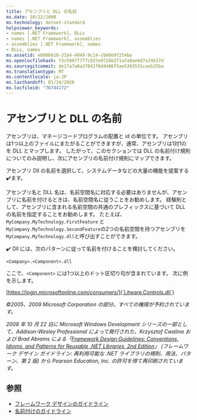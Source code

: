 ```yaml
---
title: アセンブリと DLL の名前
ms.date: 10/22/2008
ms.technology: dotnet-standard
helpviewer_keywords:
- names [.NET Framework], DLLs
- names [.NET Framework], assemblies
- assemblies [.NET Framework], names
- DLLs, names
ms.assetid: e800b610-31b4-4949-9c14-cb60e9f254be
ms.openlocfilehash: f3c5997f777c937e9726b271afa0ae6d7a19b37d
ms.sourcegitcommit: de17a7a0a37042f0d4406f5ae5393531caeb25ba
ms.translationtype: MT
ms.contentlocale: ja-JP
ms.lasthandoff: 01/24/2020
ms.locfileid: "76744172"
---
```

# <a name="names-of-assemblies-and-dlls"></a>アセンブリと DLL の名前
アセンブリは、マネージコードプログラムの配置と id の単位です。 アセンブリは1つ以上のファイルにまたがることができますが、通常、アセンブリは1対1のを DLL とマップします。 したがって、このセクションでは DLL の名前付け規則についてのみ説明し、次にアセンブリの名前付け規則にマップできます。

 アセンブリ Dll の名前を選択して、システムデータなどの大量の機能を提案する✔️ます。

 アセンブリ名と DLL 名は、名前空間名に対応する必要はありませんが、アセンブリに名前を付けるときは、名前空間名に従うことをお勧めします。 経験則として、アセンブリに含まれる名前空間の共通のプレフィックスに基づいて DLL の名前を指定することをお勧めします。 たとえば、`MyCompany.MyTechnology.FirstFeature` と `MyCompany.MyTechnology.SecondFeature`の2つの名前空間を持つアセンブリを `MyCompany.MyTechnology.dll`と呼び出すことができます。

 ✔️ Dll には、次のパターンに従って名前を付けることを検討してください。

 `<Company>.<Component>.dll`

 ここで、`<Component>` には1つ以上のドット区切り句が含まれています。 次に例を示します。

 [https://login.microsoftonline.com/consumers/](`Litware.Controls.dll`)

 *©2005、2009 Microsoft Corporation の部分。すべての権限が予約されています。*

 *2008 年 10 月 22 日に Microsoft Windows Development シリーズの一部として、Addison-Wesley Professional によって発行された、Krzysztof Cwalina および Brad Abrams による「[Framework Design Guidelines: Conventions, Idioms, and Patterns for Reusable .NET Libraries, 2nd Edition](https://www.informit.com/store/framework-design-guidelines-conventions-idioms-and-9780321545619)」 (フレームワーク デザイン ガイドライン: 再利用可能な .NET ライブラリの規則、用法、パターン、第 2 版) から Pearson Education, Inc. の許可を得て再印刷されています。*

## <a name="see-also"></a>参照

- [フレームワーク デザインのガイドライン](../../../docs/standard/design-guidelines/index.md)
- [名前付けのガイドライン](../../../docs/standard/design-guidelines/naming-guidelines.md)
